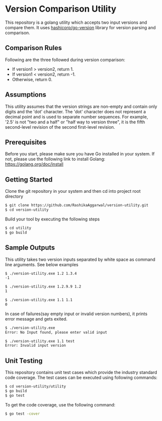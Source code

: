 # Version Comparison Utility

This repository is a golang utility which accepts two input versions and compare them. It uses [hashicorp/go-version](https://github.com/hashicorp/go-version) library for version parsing and comparison.

## Comparison Rules

Following are the three followed during version comparison:
- If version1 > version2, return 1.
- If version1 < version2, return -1.
- Otherwise, return 0.

## Assumptions

This utility assumes that the version strings are non-empty and contain only digits and the 'dot' character. The 'dot' character does not represent a decimal point and is used to separate number sequences. 
For example, '2.5' is not "two and a half" or "half way to version three", it is the fifth second-level revision of the second first-level revision.

## Prerequisites

Before you start, please make sure you have Go installed in your system. If not, please use the following link to install Golang:
https://golang.org/doc/install

## Getting Started

Clone the git repository in your system and then cd into project root directory

```bash
$ git clone https://github.com/RashikaAggarwal/version-utility.git
$ cd version-utility
```

Build your tool by executing the following steps
```bash
$ cd utility
$ go build
```

## Sample Outputs

This utility takes two version inputs separated by white space as command line arguments. See below examples
```bash
$ ./version-utility.exe 1.2 1.3.4
-1
```

```bash
$ ./version-utility.exe 1.2.9.9 1.2
1
```

```bash
$ ./version-utility.exe 1.1 1.1
0
```

In case of failures(say empty input or invalid version numbers), it prints error message and gets exited.
```bash
$ ./version-utility.exe
Error: No Input found, please enter valid input
```

```bash
$ ./version-utility.exe 1.1 test
Error: Invalid input version
```

## Unit Testing

This repository contains unit test cases which provide the industry standard code coverage. The test cases can be executed using following commands:
```bash
$ cd version-utility/utility
$ go build
$ go test
```

To get the code coverage, use the following command:
```bash
$ go test -cover
```